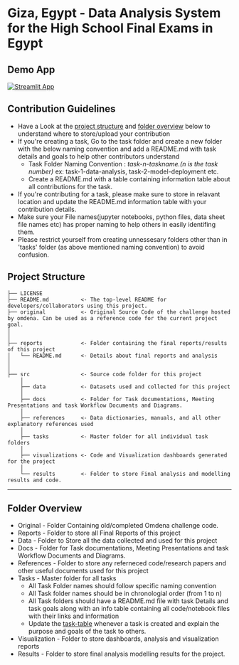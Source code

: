 # Giza, Egypt - Data Analysis System for the High School Final Exams in Egypt

## Demo App

[![Streamlit App](https://static.streamlit.io/badges/streamlit_badge_black_white.svg)](https://srctaskstask-4-deliver-the-insights-and-finalize-the-p-qcxeau.streamlit.app/)

## Contribution Guidelines

- Have a Look at the [project structure](#project-structure) and [folder overview](#folder-overview) below to understand where to store/upload your contribution
- If you're creating a task, Go to the task folder and create a new folder with the below naming convention and add a README.md with task details and goals to help other contributors understand
  - Task Folder Naming Convention : _task-n-taskname.(n is the task number)_  ex: task-1-data-analysis, task-2-model-deployment etc.
  - Create a README.md with a table containing information table about all contributions for the task.
- If you're contributing for a task, please make sure to store in relavant location and update the README.md information table with your contribution details.
- Make sure your File names(jupyter notebooks, python files, data sheet file names etc) has proper naming to help others in easily identifing them.
- Please restrict yourself from creating unnessesary folders other than in 'tasks' folder (as above mentioned naming convention) to avoid confusion.

## Project Structure

    ├── LICENSE
    ├── README.md          <- The top-level README for developers/collaborators using this project.
    ├── original           <- Original Source Code of the challenge hosted by omdena. Can be used as a reference code for the current project goal.
    │ 
    │
    ├── reports            <- Folder containing the final reports/results of this project
    │   └── README.md      <- Details about final reports and analysis
    │ 
    │   
    ├── src                <- Source code folder for this project
        │
        ├── data           <- Datasets used and collected for this project
        │   
        ├── docs           <- Folder for Task documentations, Meeting Presentations and task Workflow Documents and Diagrams.
        │
        ├── references     <- Data dictionaries, manuals, and all other explanatory references used 
        │
        ├── tasks          <- Master folder for all individual task folders
        │
        ├── visualizations <- Code and Visualization dashboards generated for the project
        │
        └── results        <- Folder to store Final analysis and modelling results and code.
--------

## Folder Overview

- Original          - Folder Containing old/completed Omdena challenge code.
- Reports           - Folder to store all Final Reports of this project
- Data              - Folder to Store all the data collected and used for this project
- Docs              - Folder for Task documentations, Meeting Presentations and task Workflow Documents and Diagrams.
- References        - Folder to store any referneced code/research papers and other useful documents used for this project
- Tasks             - Master folder for all tasks
  - All Task Folder names should follow specific naming convention
  - All Task folder names should be in chronologial order (from 1 to n)
  - All Task folders should have a README.md file with task Details and task goals along with an info table containing all code/notebook files with their links and information
  - Update the [task-table](./src/tasks/README.md#task-table) whenever a task is created and explain the purpose and goals of the task to others.
- Visualization     - Folder to store dashboards, analysis and visualization reports
- Results           - Folder to store final analysis modelling results for the project.
